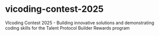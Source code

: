 # vicoding-contest-2025
VIcoding Contest 2025 - Building innovative solutions and demonstrating coding skills for the Talent Protocol Builder Rewards program
